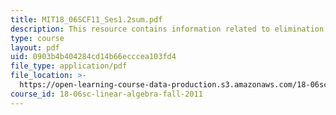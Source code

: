 ```yaml
---
title: MIT18_06SCF11_Ses1.2sum.pdf
description: This resource contains information related to elimination with matrices.
type: course
layout: pdf
uid: 0903b4b404284cd14b66ecccea103fd4
file_type: application/pdf
file_location: >-
  https://open-learning-course-data-production.s3.amazonaws.com/18-06sc-linear-algebra-fall-2011/0903b4b404284cd14b66ecccea103fd4_MIT18_06SCF11_Ses1.2sum.pdf
course_id: 18-06sc-linear-algebra-fall-2011
---
```

